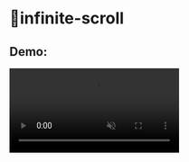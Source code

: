 # 🌟infinite-scroll
## Demo:

<video src="https://github.com/benedicti0n/infinite-scroll/assets/113491469/1b87a027-078b-4b44-a8c7-6c1b8b20a5a6" muted autoplay> 
</video>
